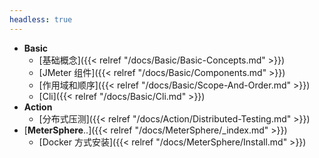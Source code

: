 ```yaml
---
headless: true
---
```




- **Basic**
  - [基础概念]({{< relref "/docs/Basic/Basic-Concepts.md" >}})
  - [JMeter 组件]({{< relref "/docs/Basic/Components.md" >}})
  - [作用域和顺序]({{< relref "/docs/Basic/Scope-And-Order.md" >}})
  - [Cli]({{< relref "/docs/Basic/Cli.md" >}})
- **Action**
  - [分布式压测]({{< relref "/docs/Action/Distributed-Testing.md" >}})
- [**MeterSphere**..]({{< relref "/docs/MeterSphere/_index.md" >}})
  - [Docker 方式安装]({{< relref "/docs/MeterSphere/Install.md" >}})

